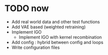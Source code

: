# TODO now

- Add real world data and other test functions
- Add VAE based (weighted retraining)
- Implement IGO
    - Implement IGO with kernel recombination
- Add config : hybrid between config and loops
- Write configuration files